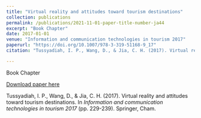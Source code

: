 ```yaml
---
title: "Virtual reality and attitudes toward tourism destinations"
collection: publications
permalink: /publications/2021-11-01-paper-title-number-ja44
excerpt: "Book Chapter"
date: 2017-01-01
venue: "Information and communication technologies in tourism 2017"
paperurl: "https://doi.org/10.1007/978-3-319-51168-9_17"
citation: "Tussyadiah, I. P., Wang, D., & Jia, C. H. (2017). Virtual reality and attitudes toward tourism destinations. In <i>Information and communication technologies in tourism 2017</i> (pp. 229-239). Springer, Cham."

---
```

Book Chapter

[Download paper here](https://doi.org/10.1007/978-3-319-51168-9_17)

Tussyadiah, I. P., Wang, D., & Jia, C. H. (2017). Virtual reality and attitudes toward tourism destinations. In <i>Information and communication technologies in tourism 2017</i> (pp. 229-239). Springer, Cham.
